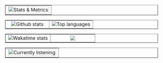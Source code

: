 <table border="1px" align="center">
    <tr>
        <td colspan="10">
            <img width="100%" alt="Stats & Metrics" src="https://api.vit.codes/metrics">
        </td>
    </tr>
</table>

<table border="1px" align="center">
    <tr>
        <td width="50%" align="center">  
            <img
            alt="Github stats"
            src="https://github-stats.vit.codes?username=elendil7&amp;theme=transparent&amp;show=reviews,discussions_started,discussions_answered,prs_merged,prs_merged_percentage&amp;show_icons=true&amp;rank_icon=percentile&amp;hide_border=true&amp;border_radius=25">
        </td>
        <td align="center">
            <img
            alt="Top languages"
            src="https://github-stats.vit.codes/top-langs?username=elendil7&amp;theme=transparent&amp;layout=donut&amp;count_private=true&amp;hide_border=true&amp;border_radius=25">
        </td>
    </tr>
</table>

<table border="1px" align="center">
    <tr>
        <td width="50%" align="center">
            <img
            alt="Wakatime stats"
            src="https://github-stats.vit.codes/wakatime?username=aragorn&amp;theme=transparent&amp;hide_border=true&amp;layout=compact&amp;border_radius=25">
        </td>
        <td align="center">
            <img
            src="https://www.codewars.com/users/elendil7/badges/large">
        </td>
    </tr>
</table>

<table border="1px" align="center">
    <tr>
        <td colspan="10">
            <img width="100%" align="center" alt="Currently listening" src="https://api.vit.codes/currently-listening?timestamp=723458776">
        </td>
    </tr>
</table>


